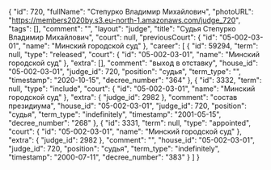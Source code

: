 {
    "id": 720,
    "fullName": "Степурко Владимир Михайлович",
    "photoURL": "https://members2020by.s3.eu-north-1.amazonaws.com/judge_720",
    "tags": [],
    "comment": "",
    "layout": "judge",
    "title": "Судья Степурко Владимир Михайлович",
    "court": null,
    "previousCourt": {
        "id": "05-002-03-01",
        "name": "Минский городской суд"
    },
    "career": [
        {
            "id": 59294,
            "term": null,
            "type": "released",
            "court": {
                "id": "05-002-03-01",
                "name": "Минский городской суд"
            },
            "extra": [],
            "comment": "выход в отставку",
            "house_id": "05-002-03-01",
            "judge_id": 720,
            "position": "судья",
            "term_type": "",
            "timestamp": "2020-10-15",
            "decree_number": "364"
        },
        {
            "id": 3332,
            "term": null,
            "type": "include",
            "court": {
                "id": "05-002-03-01",
                "name": "Минский городской суд"
            },
            "extra": {
                "judge_id": 2982
            },
            "comment": "состав президиума",
            "house_id": "05-002-03-01",
            "judge_id": 720,
            "position": "судья",
            "term_type": "indefinitely",
            "timestamp": "2001-05-15",
            "decree_number": "268"
        },
        {
            "id": 3331,
            "term": null,
            "type": "appointed",
            "court": {
                "id": "05-002-03-01",
                "name": "Минский городской суд"
            },
            "extra": {
                "judge_id": 2982
            },
            "comment": "",
            "house_id": "05-002-03-01",
            "judge_id": 720,
            "position": "судья",
            "term_type": "indefinitely",
            "timestamp": "2000-07-11",
            "decree_number": "383"
        }
    ]
}